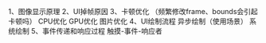 1、图像显示原理
2、UI掉帧原因
3、卡顿优化  （频繁修改frame、bounds会引起卡顿吗）
 CPU优化  GPU优化  图片优化
4、UI绘制流程
 异步绘制（使用场景）  系统绘制
5、事件传递和响应过程  触摸-事件-响应者